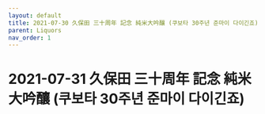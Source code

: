 ```yaml
---
layout: default
title: 2021-07-30 久保田 三十周年 記念 純米大吟釀 (쿠보타 30주년 준마이 다이긴죠)
parent: Liquors 
nav_order: 1
---
```


# 2021-07-31 久保田 三十周年 記念 純米大吟釀 (쿠보타 30주년 준마이 다이긴죠) 

